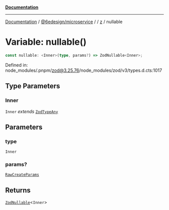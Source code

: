 [**Documentation**](../../../../../README.md)

***

[Documentation](../../../../../README.md) / [@6edesign/microservice](../../../README.md) / [](../../../README.md) / [z](../README.md) / nullable

# Variable: nullable()

```ts
const nullable: <Inner>(type, params?) => ZodNullable<Inner>;
```

Defined in: node\_modules/.pnpm/zod@3.25.76/node\_modules/zod/v3/types.d.cts:1017

## Type Parameters

### Inner

`Inner` *extends* [`ZodTypeAny`](../type-aliases/ZodTypeAny.md)

## Parameters

### type

`Inner`

### params?

[`RawCreateParams`](../type-aliases/RawCreateParams.md)

## Returns

[`ZodNullable`](../classes/ZodNullable.md)&lt;`Inner`&gt;
